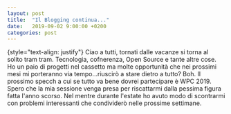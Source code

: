 ```yaml
---
layout: post
title:  "Il Blogging continua..."
date:   2019-09-02 9:00:00 +0200
categories: post
---
```

{style="text-align: justify"}
Ciao a tutti, tornati dalle vacanze si torna al solito tram tram. Tecnologia, cofnerenza, Open Source e tante altre cose. Ho un paio di progetti nel cassetto ma molte opportunità che nei prossimi mesi mi porteranno via tempo...riuscirò a stare dietro a tutto? Boh. Il prossimo specch a cui se tutto va bene dovrei partecipare è WPC 2019. Spero che la mia sessione venga presa per riscattarmi dalla pessima figura fatta l'anno scorso. Nel mentre durante l'estate ho avuto modo di scontrarmi con problemi interessanti che condividerò nelle prossime settimane.